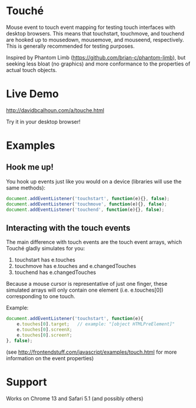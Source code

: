 # Touché
Mouse event to touch event mapping for testing touch interfaces with desktop browsers.  This means that touchstart, touchmove, and touchend are hooked up to mousedown, mousemove, and mouseend, respectively.  This is generally recommended for testing purposes.

Inspired by Phantom Limb (https://github.com/brian-c/phantom-limb), but seeking less bloat (no graphics) and more conformance to the properties of actual touch objects.

# Live Demo
http://davidbcalhoun.com/a/touche.html

Try it in your desktop browser!

# Examples

## Hook me up!
You hook up events just like you would on a device (libraries will use the same methods):

````javascript
document.addEventListener('touchstart', function(e){}, false);
document.addEventListener('touchmove', function(e){}, false);
document.addEventListener('touchend', function(e){}, false);
````

## Interacting with the touch events
The main difference with touch events are the touch event arrays, which Touché gladly simulates for you:

1. touchstart has e.touches
1. touchmove has e.touches and e.changedTouches
1. touchend has e.changedTouches

Because a mouse cursor is representative of just one finger, these simulated arrays will only contain one element (i.e. e.touches[0]) corresponding to one touch.

Example:

````javascript
document.addEventListener('touchstart', function(e){
	e.touches[0].target;   // example: "[object HTMLPreElement]"
	e.touches[0].screenX;
	e.touches[0].screenY;
}, false);
````

(see http://frontendstuff.com/javascript/examples/touch.html for more information on the event properties)

# Support
Works on Chrome 13 and Safari 5.1 (and possibly others)